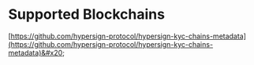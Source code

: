 # Supported Blockchains





[https://github.com/hypersign-protocol/hypersign-kyc-chains-metadata](https://github.com/hypersign-protocol/hypersign-kyc-chains-metadata)&#x20;
